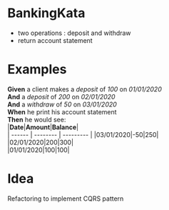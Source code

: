 # BankingKata
- two operations : deposit and withdraw
- return account statement

# Examples
**Given** a client makes a *deposit* of *100* on *01/01/2020*  
**And** a *deposit* of *200* on *02/01/2020*  
**And** a *withdraw* of *50* on *03/01/2020*  
**When** he print his account statement  
**Then** he would see:  
|**Date**|**Amount**|**Balance**|  
| ------ | -------- | --------- |
|03/01/2020|-50|250|  
|02/01/2020|200|300|  
|01/01/2020|100|100|  

# Idea
Refactoring to implement CQRS pattern
